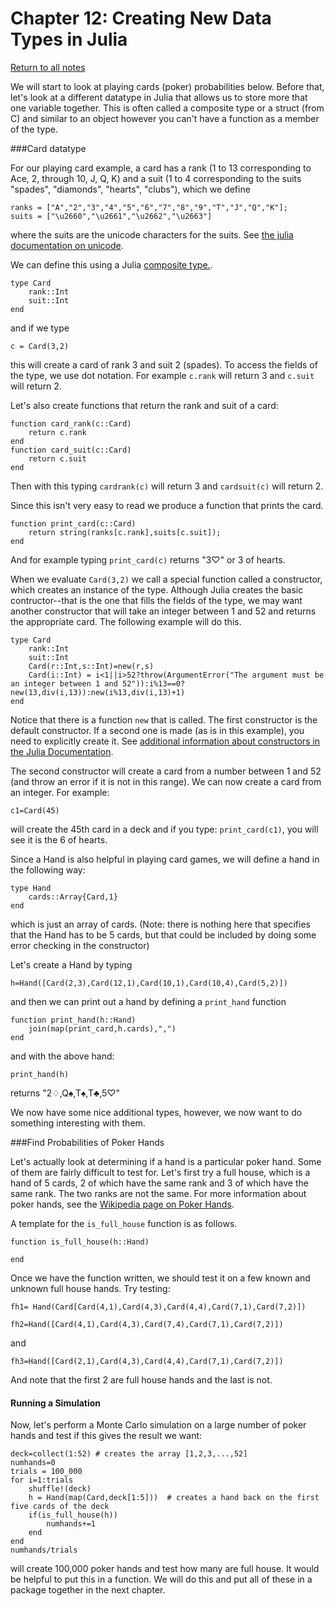 
Chapter 12: Creating New Data Types in Julia
=====

[Return to all notes](../index.html)


We will start to look at playing cards (poker) probabilities below.  Before that, let's look at a different datatype in Julia that allows us to store more that one variable together.  This is often called a composite type or a struct (from C) and similar to an object however you can't have a function as a member of the type.

###Card datatype

For our playing card example, a card has a rank (1 to 13 corresponding to Ace, 2, through 10, J, Q, K) and a suit (1 to 4 corresponding to the suits  "spades", "diamonds", "hearts", "clubs"), which we define

```
ranks = ["A","2","3","4","5","6","7","8","9","T","J","Q","K"];
suits = ["\u2660","\u2661","\u2662","\u2663"]
```

where the suits are the unicode characters for the suits.   See [the julia documentation on unicode](http://docs.julialang.org/en/release-0.5/manual/unicode-input/).

We can define this using a Julia [composite type.](http://docs.julialang.org/en/release-0.5/manual/types/#composite-types).

```
type Card
    rank::Int
    suit::Int
end
```

and if we type
```
c = Card(3,2)
```

this will create a card of rank 3 and suit 2 (spades). To access the fields of the type, we use dot notation.  For example `c.rank` will return 3 and `c.suit` will return 2.  

Let's also create functions that return the rank and suit of a card:

```
function card_rank(c::Card)
    return c.rank
end
function card_suit(c::Card)
    return c.suit
end
```

Then with this typing `cardrank(c)` will return 3 and `cardsuit(c)` will return 2.  

Since this isn't very easy to read we produce a function that prints the card.

```
function print_card(c::Card)
    return string(ranks[c.rank],suits[c.suit]);
end
```

And for example typing `print_card(c)`  returns "3♡" or 3 of hearts.

When we evaluate `Card(3,2)` we  call a special function called a constructor, which creates an instance of the type.  Although Julia creates the basic contructor--that is the one that fills the fields of the type, we may want another constructor that will take an integer between 1 and 52 and returns the appropriate card.  The following example will do this.

```
type Card
    rank::Int
    suit::Int
    Card(r::Int,s::Int)=new(r,s)
    Card(i::Int) = i<1||i>52?throw(ArgumentError("The argument must be an integer between 1 and 52")):i%13==0?new(13,div(i,13)):new(i%13,div(i,13)+1)
end
```

Notice that there is a function `new` that is called.  The first constructor is the default constructor.  If a second one is made (as is in this example), you need to explicitly create it.  See [additional information about constructors in the Julia Documentation](http://docs.julialang.org/en/release-0.5/manual/constructors).

The second constructor will create a card from a number between 1 and 52 (and throw an error if it is not in this range).  We can now create a card from an integer.  For example:
```
c1=Card(45)
```

will create the 45th card in a deck and if you type: `print_card(c1)`, you will see it is the 6 of hearts.

Since a Hand is also helpful in playing card games, we will define a hand in the following way:
```
type Hand
    cards::Array{Card,1}
end
```

which is just an array of cards.  (Note: there is nothing here that specifies that the Hand has to be 5 cards, but that could be included by doing some error checking in the constructor)


Let's create a Hand by typing
```
h=Hand([Card(2,3),Card(12,1),Card(10,1),Card(10,4),Card(5,2)])
```

and then we can print out a hand by defining a `print_hand` function
```
function print_hand(h::Hand)
    join(map(print_card,h.cards),",")
end
```

and with the above hand:
```
print_hand(h)
```

returns "2♢,Q♠,T♠,T♣,5♡"

We now have some nice additional types, however, we now want to do something interesting with them.


###Find Probabilities of Poker Hands

Let's actually look at determining if a hand is a particular poker hand.  Some of them are fairly difficult to test for. Let's first try a full house, which is a hand of 5 cards, 2 of which have the same rank and 3 of which have the same rank.  The two ranks are not the same. For more information about poker hands, see the [Wikipedia page on Poker Hands](https://en.wikipedia.org/wiki/List_of_poker_hands).

A template for the `is_full_house` function is as follows.  

```
function is_full_house(h::Hand)

end
```

Once we have the function written, we should test it on a few known and unknown full house hands.  Try testing:

```
fh1= Hand(Card[Card(4,1),Card(4,3),Card(4,4),Card(7,1),Card(7,2)])
```

```
fh2=Hand([Card(4,1),Card(4,3),Card(7,4),Card(7,1),Card(7,2)])
```

and

```
fh3=Hand([Card(2,1),Card(4,3),Card(4,4),Card(7,1),Card(7,2)])
```

And note that the first 2 are full house hands and the last is not.

#### Running a Simulation

Now, let's perform a Monte Carlo simulation on a large number of poker hands and test if this gives the result we want:

```
deck=collect(1:52) # creates the array [1,2,3,...,52]
numhands=0
trials = 100_000
for i=1:trials
    shuffle!(deck)
    h = Hand(map(Card,deck[1:5]))  # creates a hand back on the first five cards of the deck
    if(is_full_house(h))
        numhands+=1
    end
end
numhands/trials
```

will create 100,000 poker hands and test how many are full house.  It would be helpful to put this in a function.  We will do this and put all of these in a package together in the next chapter.
